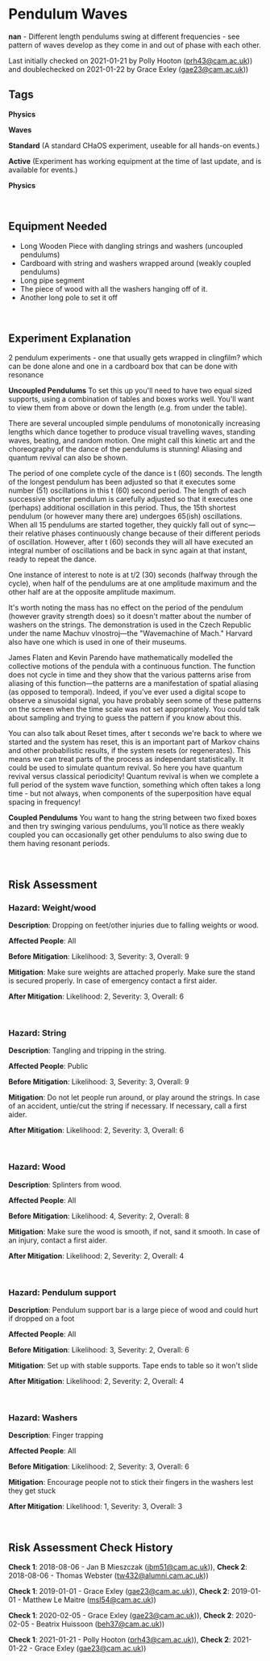 # Pendulum Waves

**nan** - Different length pendulums swing at different frequencies - see pattern of waves develop as they come in and out of phase with each other.

Last initially checked on 2021-01-21 by Polly Hooton (prh43@cam.ac.uk)) and doublechecked on 2021-01-22 by Grace Exley (gae23@cam.ac.uk))

## Tags
<!--- Start Tags (DO NOT REMOVE THIS COMMENT) --->

**Physics**

**Waves**

**Standard** (A standard CHaOS experiment, useable for all hands-on events.)

**Active** (Experiment has working equipment at the time of last update, and is available for events.)

**Physics**
<!--- End Tags (DO NOT REMOVE THIS COMMENT) --->

<br/>

## Equipment Needed 
- Long Wooden Piece with dangling strings and washers (uncoupled pendulums)
- Cardboard with string and washers wrapped around (weakly coupled pendulums)
- Long pipe segment
- The piece of wood with all the washers hanging off of it.
- Another long pole to set it off

<br/>

## Experiment Explanation 

2 pendulum experiments - one that usually gets wrapped in clingfilm? which can be done alone and one in a cardboard box that can be done with resonance

**Uncoupled Pendulums**
To set this up you'll need to have two equal sized supports, using a combination of tables and boxes works well. You'll want to view them from above or down the length (e.g. from under the table). 

There are several uncoupled simple pendulums of monotonically increasing lengths which dance together to produce visual travelling waves, standing waves, beating, and random motion. One might call this kinetic art and the choreography of the dance of the pendulums is stunning! Aliasing and quantum revival can also be shown.

The period of one complete cycle of the dance is t (60) seconds. The length of the longest pendulum has been adjusted so that it executes some number (51) oscillations in this t (60) second period. The length of each successive shorter pendulum is carefully adjusted so that it executes one (perhaps) additional oscillation in this period. Thus, the 15th shortest pendulum (or however many there are) undergoes 65(ish) oscillations. When all 15 pendulums are started together, they quickly fall out of sync—their relative phases continuously change because of their different periods of oscillation. However, after t (60) seconds they will all have executed an integral number of oscillations and be back in sync again at that instant, ready to repeat the dance.

One instance of interest to note is at t/2 (30) seconds (halfway through the cycle), when half of the pendulums are at one amplitude maximum and the other half are at the opposite amplitude maximum.

It's worth noting the mass has no effect on the period of the pendulum (however gravity strength does) so it doesn't matter about the number of washers on the strings. 
The demonstration is used in the Czech Republic under the name Machuv vlnostroj—the "Wavemachine of Mach." Harvard also have one which is used in one of their museums.

James Flaten and Kevin Parendo have mathematically modelled the collective motions of the pendula with a continuous function. The function does not cycle in time and they show that the various patterns arise from aliasing of this function—the patterns are a manifestation of spatial aliasing (as opposed to temporal). Indeed, if you've ever used a digital scope to observe a sinusoidal signal, you have probably seen some of these patterns on the screen when the time scale was not set appropriately. You could talk about sampling and trying to guess the pattern if you know about this.

You can also talk about Reset times, after t seconds we're back to where we started and the system has reset, this is an important part of Markov chains and other probabilistic results, if the system resets (or regenerates). This means we can treat parts of the process as independant statistically. It could be used to simulate quantum revival. So here you have quantum revival versus classical periodicity! Quantum revival is when we complete a full period of the system wave function, something which often takes a long time - but not always, when components of the superposition have equal spacing in frequency!

**Coupled Pendulums**
You want to hang the string between two fixed boxes and then try swinging various pendulums, you'll notice as there weakly coupled you can occasionally get other pendulums to also swing due to them having resonant periods. 



<br/>

## Risk Assessment

### **Hazard**: Weight/wood

**Description**: Dropping on feet/other injuries due to falling weights or wood.

**Affected People**: All

**Before Mitigation**: Likelihood: 3, Severity: 3, Overall: 9

**Mitigation**: Make sure weights are attached properly.
Make sure the stand is secured properly.
In case of emergency contact a first aider.

**After Mitigation**: Likelihood: 2, Severity: 3, Overall: 6

<br/>

### **Hazard**: String

**Description**: Tangling and tripping in the string.

**Affected People**: Public

**Before Mitigation**: Likelihood: 3, Severity: 3, Overall: 9

**Mitigation**: Do not let people run around, or play around the strings.
In case of an accident, untie/cut the string if necessary. If necessary, call a first aider.

**After Mitigation**: Likelihood: 2, Severity: 3, Overall: 6

<br/>

### **Hazard**: Wood

**Description**: Splinters from wood.

**Affected People**: All

**Before Mitigation**: Likelihood: 4, Severity: 2, Overall: 8

**Mitigation**: Make sure the wood is smooth, if not, sand it smooth.
In case of an injury, contact a first aider.

**After Mitigation**: Likelihood: 2, Severity: 2, Overall: 4

<br/>

### **Hazard**: Pendulum support

**Description**: Pendulum support bar is a large piece of wood and could hurt if dropped on a foot

**Affected People**: All

**Before Mitigation**: Likelihood: 3, Severity: 2, Overall: 6

**Mitigation**: Set up with stable supports. Tape ends to table so it won't slide

**After Mitigation**: Likelihood: 2, Severity: 2, Overall: 4

<br/>

### **Hazard**: Washers

**Description**: Finger trapping

**Affected People**: All

**Before Mitigation**: Likelihood: 2, Severity: 3, Overall: 6

**Mitigation**: Encourage people not to stick their fingers in the washers lest they get stuck

**After Mitigation**: Likelihood: 1, Severity: 3, Overall: 3

<br/>

## Risk Assessment Check History 

**Check 1**: 2018-08-06 - Jan B Mieszczak (jbm51@cam.ac.uk)), **Check 2**: 2018-08-06 - Thomas Webster (tw432@alumni.cam.ac.uk))

**Check 1**: 2019-01-01 - Grace Exley (gae23@cam.ac.uk)), **Check 2**: 2019-01-01 - Matthew Le Maitre (msl54@cam.ac.uk))

**Check 1**: 2020-02-05 - Grace Exley (gae23@cam.ac.uk)), **Check 2**: 2020-02-05 - Beatrix Huissoon (beh37@cam.ac.uk))

**Check 1**: 2021-01-21 - Polly Hooton (prh43@cam.ac.uk)), **Check 2**: 2021-01-22 - Grace Exley (gae23@cam.ac.uk))